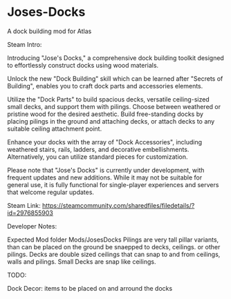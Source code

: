 # Joses-Docks
A dock building mod for Atlas

Steam Intro:

Introducing "Jose's Docks," a comprehensive dock building toolkit designed to effortlessly construct docks using wood materials.

Unlock the new "Dock Building" skill which can be learned after "Secrets of Building", enables you to craft dock parts and accessories elements. 

Utilize the "Dock Parts" to build spacious decks, versatile ceiling-sized small decks, and support them with pilings. Choose between weathered or pristine wood for the desired aesthetic. Build free-standing docks by placing pilings in the ground and attaching decks, or attach decks to any suitable ceiling attachment point.

Enhance your docks with the array of "Dock Accessories", including weathered stairs, rails, ladders, and decorative embellishments. Alternatively, you can utilize standard pieces for customization.

Please note that "Jose's Docks" is currently under development, with frequent updates and new additions. While it may not be suitable for general use, it is fully functional for single-player experiences and servers that welcome regular updates.

Steam Link: https://steamcommunity.com/sharedfiles/filedetails/?id=2976855903

Developer Notes:

Expected Mod folder Mods/JosesDocks
Pilings are very tall pillar variants, than can be placed on the ground be snaepped to decks, ceilings. or other pilings.
Decks are double sized ceilings that can snap to and from ceilings, walls and pilings.
Small Decks are snap like ceilings.

TODO:

Dock Decor: items to be placed on and arround the docks
